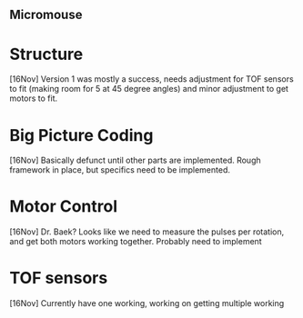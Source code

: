 ## Micromouse

# Structure
[16Nov] Version 1 was mostly a success, needs adjustment for TOF sensors to fit (making room for 5 at 45 degree angles) and minor adjustment to get motors to fit.

# Big Picture Coding
[16Nov] Basically defunct until other parts are implemented.  Rough framework in place, but specifics need to be implemented.

# Motor Control
[16Nov] Dr. Baek?  Looks like we need to measure the pulses per rotation, and get both motors working together.  Probably need to implement

# TOF sensors
[16Nov] Currently have one working, working on getting multiple working
